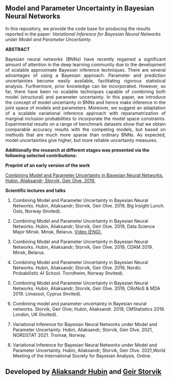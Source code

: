 
## Model and Parameter Uncertainty in Bayesian Neural Networks

In this repository, we provide the code base for producing the results reported in the paper: *Variational Inference for Bayesian Neural Networks under Model and Parameter Uncertainty*.

**ABSTRACT**

<p align="justify">
Bayesian neural networks (BNNs) have recently regained a significant amount of attention in the deep learning community due to the development of scalable approximate Bayesian inference techniques. There are several advantages of using a Bayesian approach: Parameter and prediction uncertainties become easily available, facilitating rigorous statistical analysis. Furthermore, prior knowledge can be incorporated. However, so far, there have been no scalable techniques capable of combining both model (structural) and parameter uncertainty. In this paper, we introduce the concept of model uncertainty in BNNs and hence make inference in the joint space of models and parameters. 
Moreover, we suggest an adaptation of a scalable variational inference approach with reparametrization of marginal inclusion probabilities to incorporate the model space constraints. Experimental results on a range of benchmark datasets show that we obtain comparable accuracy results with the competing models, but based on methods that are much more sparse than ordinary BNNs. As expected, model uncertainties give higher, but more reliable uncertainty measures.
</p>


**Additionally the research at different stages was presented via the following selected contributions:**

**Preprint of an early version of the work**

[Combining Model and Parameter Uncertainty in Bayesian Neural Networks.
Hubin, Aliaksandr; Storvik, Geir Olve. 2019.](https://arxiv.org/abs/1903.07594)

**Scientific lectures and talks**

1. Combining Model and Parameter Uncertainty in Bayesian Neural Networks.
Hubin, Aliaksandr; Storvik, Geir Olve. 2019, Big Insight Lunch. Oslo, Norway (Invited).

2.  Combining Model and Parameter Uncertainty in Bayesian Neural Networks.
Hubin, Aliaksandr; Storvik, Geir Olve. 2019, Data Science Major Minsk. Minsk, Belarus.
[Video (ENG).](https://www.youtube.com/watch?v=NQIuOqWonko)

3.  Combining Model and Parameter Uncertainty in Bayesian Neural Networks.
Hubin, Aliaksandr; Storvik, Geir Olve. 2019, CDAM 2019. Minsk, Belarus.

4.  Combining Model and Parameter Uncertainty in Bayesian Neural Networks.
Hubin, Aliaksandr; Storvik, Geir Olve. 2019, Nordic Probabilistic AI School. Trondheim, Norway (Invited).

5.  Combining Model and Parameter Uncertainty in Bayesian Neural Networks.
Hubin, Aliaksandr; Storvik, Geir Olve. 2019, CRoNoS & MDA 2019. Limassol, Cyprus (Invited).

6.  Combining model and parameter uncertainty in Bayesian neural networks.
Storvik, Geir Olve; Hubin, Aliaksandr. 2019, CMStatistics 2019. London, UK (Invited).

7. Variational Inference for Bayesian Neural Networks under Model and Parameter Uncertainty. 
Hubin, Aliaksandr; Storvik, Geir Olve. 2021, NORDSTAT 2021. Tromsø, Norway.

8. Variational Inference for Bayesian Neural Networks under Model and Parameter Uncertainty. 
Hubin, Aliaksandr; Storvik, Geir Olve. 2021,World Meeting of the International Society for Bayesian Analysis. Online.

## Developed by [Aliaksandr Hubin](https://scholar.google.com/citations?user=Lx-G8ckAAAAJ&hl=en/) and [Geir Storvik](https://scholar.google.no/citations?user=0xDw_sQAAAAJ&hl=en)
